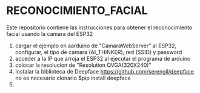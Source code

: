 # RECONOCIMIENTO_FACIAL
Este repositorio contiene las instrucciones para obtener el reconocimiento facial usando la camara del ESP32


1. cargar el ejemplo en aarduino de "CamaraWebServer" al ESP32, configurar, el tipo de camara (AI_THINKER), red (SSID) y password
2. acceder a la IP que arroja el ESP32 al ejecutar el programa de arduino
3. colocar la resolucion de  "Resolution QVGA(320X240)"
4. Instalar la biblioteca de Deepface
    https://github.com/serengil/deepface   no es necesario clonarlo
    $pip install deepface
5. 
